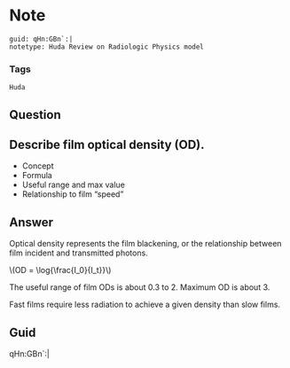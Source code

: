 # Note
```
guid: qHn:GBn`:|
notetype: Huda Review on Radiologic Physics model
```

### Tags
```
Huda
```

## Question
<h2>Describe film optical density (OD).</h2><div>
<ul>
<li>Concept</li>
<li>Formula</li>
<li>Useful range and max value</li>
<li>Relationship to film “speed”</li>
</ul></div>

## Answer
<section>
<div>Optical density represents the film blackening, or the relationship between film incident and transmitted photons.
</div>
<p>\(OD = \log{\frac{I_0}{I_t}}\)</p>
<p>The useful range of film ODs is about 0.3 to 2. Maximum OD is about 3.</p>
<p>Fast films require less radiation to achieve a given density than slow films.</p>

</section>

## Guid
qHn:GBn`:|
